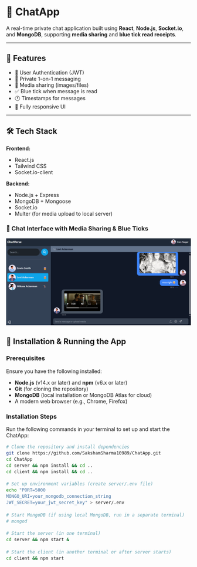 # 💬 ChatApp

A real-time private chat application built using **React**, **Node.js**, **Socket.io**, and **MongoDB**, supporting **media sharing** and **blue tick read receipts**.

---

## 🚀 Features

- 🔐 User Authentication (JWT)
- 💬 Private 1-on-1 messaging
- 📁 Media sharing (images/files)
- ✅ Blue tick when message is read
- 🕐 Timestamps for messages
- 📱 Fully responsive UI

---

## 🛠️ Tech Stack

**Frontend:**
- React.js
- Tailwind CSS
- Socket.io-client

**Backend:**
- Node.js + Express
- MongoDB + Mongoose
- Socket.io
- Multer (for media upload to local server)

### 💬 Chat Interface with Media Sharing & Blue Ticks
![Chat](media/chat-media.png)

## 🔧 Installation & Running the App

### Prerequisites

Ensure you have the following installed:
- **Node.js** (v14.x or later) and **npm** (v6.x or later)
- **Git** (for cloning the repository)
- **MongoDB** (local installation or MongoDB Atlas for cloud)
- A modern web browser (e.g., Chrome, Firefox)

### Installation Steps

Run the following commands in your terminal to set up and start the ChatApp:

```bash
# Clone the repository and install dependencies
git clone https://github.com/SakshamSharma10989/ChatApp.git
cd ChatApp
cd server && npm install && cd ..
cd client && npm install && cd ..

# Set up environment variables (create server/.env file)
echo "PORT=5000
MONGO_URI=your_mongodb_connection_string
JWT_SECRET=your_jwt_secret_key" > server/.env

# Start MongoDB (if using local MongoDB, run in a separate terminal)
# mongod

# Start the server (in one terminal)
cd server && npm start &

# Start the client (in another terminal or after server starts)
cd client && npm start
